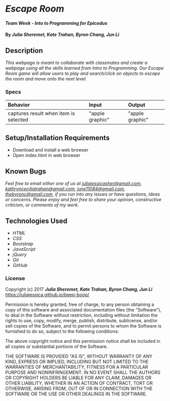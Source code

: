 # _Escape Room_

#### _Team Week - Into to Programming for Epicodus_

#### By _**Julia Sheremet, Kate Trahan, Byron Chang, Jun Li**_

## Description

_This webpage is meant to collaborate with classmates and create a webpage using all the skills learned from Intro to Programming. Our Escape Room game will allow users to play and search/click on objects to escape the room and move onto the next level._

### Specs
| Behavior | Input | Output |
| :-------------     | :------------- | :------------- |
| captures result when item is selected | "apple graphic" | "apple graphic" 


## Setup/Installation Requirements

* Download and install a web browser
* Open index.html in web browser

## Known Bugs

_Feel free to email either one of us at [juliajessicasher@gmail.com](mailto:juliajessicasher@gmail.com), [kathrynceciliatrahan@gmail.com](mailto:kathrynceciliatrahan@gmail.com), [june11084@gmail.com](mailto:june11084@gmail.com),
[thebyronc@gmail.com](mailto:thebyronc@gmail.com),
if you run into any issues or have questions, ideas or concerns. Please enjoy and feel free to share your opinion, constructive criticism, or comments of my work._

## Technologies Used

* _HTML_
* _CSS_
* _Bootstrap_
* _JavaScript_
* _jQuery_
* _Git_
* _GitHub_

### License

Copyright (c) 2017 ****_Julia Sheremet, Kate Trahan, Byron Chang, Jun Li_****
https://juliajessica.github.io/beep-boop/

Permission is hereby granted, free of charge, to any person obtaining a copy of this software and associated documentation files (the "Software"), to deal in the Software without restriction, including without limitation the rights to use, copy, modify, merge, publish, distribute, sublicense, and/or sell copies of the Software, and to permit persons to whom the Software is furnished to do so, subject to the following conditions:

The above copyright notice and this permission notice shall be included in all copies or substantial portions of the Software.

THE SOFTWARE IS PROVIDED "AS IS", WITHOUT WARRANTY OF ANY KIND, EXPRESS OR IMPLIED, INCLUDING BUT NOT LIMITED TO THE WARRANTIES OF MERCHANTABILITY, FITNESS FOR A PARTICULAR PURPOSE AND NONINFRINGEMENT. IN NO EVENT SHALL THE AUTHORS OR COPYRIGHT HOLDERS BE LIABLE FOR ANY CLAIM, DAMAGES OR OTHER LIABILITY, WHETHER IN AN ACTION OF CONTRACT, TORT OR OTHERWISE, ARISING FROM, OUT OF OR IN CONNECTION WITH THE SOFTWARE OR THE USE OR OTHER DEALINGS IN THE SOFTWARE.
